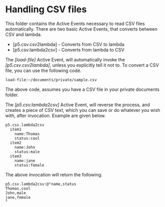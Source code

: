 ﻿Handling CSV files
===============

This folder contains the Active Events necessary to read CSV files automatically. There are two basic Active Events, that converts between CSV and lambda.

* [p5.csv.csv2lambda] - Converts from CSV to lambda
* [p5.csv.lambda2csv] - Converts from lambda to CSV

The *[load-file]* Active Event, will automatically invoke the *[p5.csv.csv2lambda]*, unless you explicitly tell it not to. To convert a CSV file, you can use the 
following code.

```
load-file:~/documents/private/sample.csv
```

The above code, assumes you have a CSV file in your private documents folder.

The *[p5.csv.lambda2csv]* Active Event, will reverse the process, and creates a piece of CSV text, which you can save or do whatever you wish with, after invocation.
Example are given below.

```
p5.csv.lambda2csv
  item1
    name:Thomas
    status:cool
  item2
    name:John
    status:male
  item3
    name:jane
    status:female
```

The above invocation will return the following.

```
p5.csv.lambda2csv:@"name,status
Thomas,cool
John,male
jane,female
"
```
